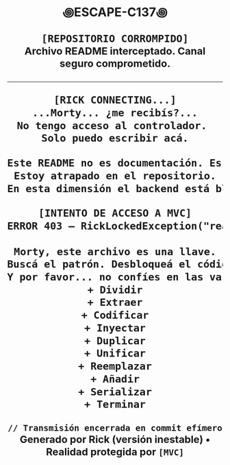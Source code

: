 <h1 align="center">꩜ESCAPE-C137꩜

<p align="center"> 
  <code>[REPOSITORIO CORROMPIDO]</code><br>
  <sub>Archivo README interceptado. Canal seguro comprometido.</sub>
</p>

---
 
```txt 
[RICK CONNECTING...]
...Morty... ¿me recibís?...
No tengo acceso al controlador. 
Solo puedo escribir acá.

Este README no es documentación. Es una señal.
Estoy atrapado en el repositorio.
En esta dimensión el backend está bloqueado.

[INTENTO DE ACCESO A MVC]
ERROR 403 — RickLockedException("readmeOnly = true")
 
Morty, este archivo es una llave.
Buscá el patrón. Desbloqueá el código. 
Y por favor... no confíes en las variables globales.
+ Dividir
+ Extraer
+ Codificar
+ Inyectar
+ Duplicar
+ Unificar
+ Reemplazar
+ Añadir
+ Serializar
+ Terminar
 ```
<p align="center"> <sub><code>// Transmisión encerrada en commit efímero</code></sub><br> <sub>Generado por Rick (versión inestable) • Realidad protegida por <code>[MVC]</code></sub> </p>





























